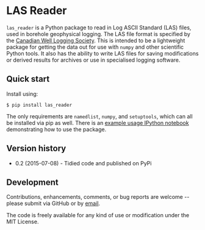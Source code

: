 LAS Reader
==========

``las_reader`` is a Python package to read in Log ASCII Standard (LAS) files, used in borehole geophysical logging. The LAS file format is specified by the [Canadian Well Logging Society](http://www.cwls.org/las/). This is intended to be a lightweight package for getting the data out for use with ``numpy`` and other scientific Python tools. It also has the ability to write LAS files for saving modifications or derived results for archives or use in specialised logging software.

Quick start
-----------

Install using:

    $ pip install las_reader

The only requirements are ``namedlist``, ``numpy``, and ``setuptools``, which can all be installed via pip as well. There is an [example usage IPython notebook](http://nbviewer.ipython.org/github/kinverarity1/las-reader/blob/master/docs/Example%20usage.ipynb) demonstrating how to use the package.

Version history
---------------

  - 0.2 (2015-07-08) - Tidied code and published on PyPi

Development
-----------

Contributions, enhancements, comments, or bug reports are welcome -- please submit via GitHub or by [email](kinverarity1+github@gmail.com).

The code is freely available for any kind of use or modification under the MIT License.
